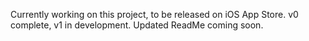 Currently working on this project, to be released on iOS App Store.
v0 complete, v1 in development.
Updated ReadMe coming soon.
